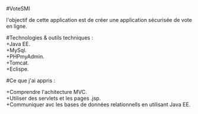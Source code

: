 #VoteSMI 

l'objectif de cette application est de créer une application sécurisée de vote en ligne.  

#Technologies & outils techniques :  
+Java EE.  
+MySql.  
+PHPmyAdmin.  
+Tomcat.  
+Eclispe.  

#Ce que j'ai appris :  

+Comprendre l'achitecture  MVC.  
+Utiliser des servlets et les pages .jsp.  
+Communiquer avc les bases de données relationnells en utilisant Java EE.  
